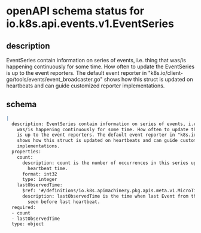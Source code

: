 # openAPI schema status for io.k8s.api.events.v1.EventSeries

## description

EventSeries contain information on series of events, i.e. thing that was/is happening continuously for some time. How often to update the EventSeries is up to the event reporters. The default event reporter in "k8s.io/client-go/tools/events/event_broadcaster.go" shows how this struct is updated on heartbeats and can guide customized reporter implementations.

## schema

```yaml
|
  description: EventSeries contain information on series of events, i.e. thing that
    was/is happening continuously for some time. How often to update the EventSeries
    is up to the event reporters. The default event reporter in "k8s.io/client-go/tools/events/event_broadcaster.go"
    shows how this struct is updated on heartbeats and can guide customized reporter
    implementations.
  properties:
    count:
      description: count is the number of occurrences in this series up to the last
        heartbeat time.
      format: int32
      type: integer
    lastObservedTime:
      $ref: '#/definitions/io.k8s.apimachinery.pkg.apis.meta.v1.MicroTime'
      description: lastObservedTime is the time when last Event from the series was
        seen before last heartbeat.
  required:
  - count
  - lastObservedTime
  type: object

```
